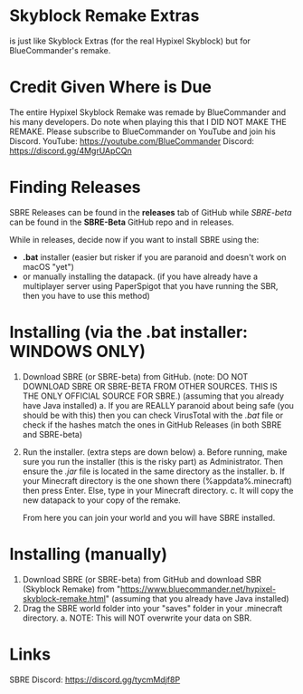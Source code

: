 # Skyblock Remake Extras
is just like Skyblock Extras (for the real Hypixel Skyblock) but for BlueCommander's remake.

# Credit Given Where is Due
The entire Hypixel Skyblock Remake was remade by BlueCommander and his many developers. Do note when playing this that I DID NOT MAKE THE REMAKE. Please subscribe to BlueCommander on YouTube and join his Discord.
YouTube: https://youtube.com/BlueCommander
Discord: https://discord.gg/4MgrUApCQn

# Finding Releases
SBRE Releases can be found in the **releases** tab of GitHub while *SBRE-beta* can be found in the **SBRE-Beta** GitHub repo and in releases.

While in releases, decide now if you want to install SBRE using the: 
- **.bat** installer (easier but risker if you are paranoid and doesn't work on macOS "yet")
- or manually installing the datapack. (if you have already have a multiplayer server using PaperSpigot that you have running the SBR, then you have to use this method)

# Installing (via the .bat installer: WINDOWS ONLY)
1. Download SBRE (or SBRE-beta) from GitHub. (note: DO NOT DOWNLOAD SBRE OR SBRE-BETA FROM OTHER SOURCES. THIS IS THE ONLY OFFICIAL SOURCE FOR SBRE.) (assuming that you already have Java installed)
	a. If you are REALLY paranoid about being safe (you should be with this) then you can check VirusTotal with the *.bat* file or check if the hashes match the ones in GitHub Releases (in both SBRE and SBRE-beta)
2. Run the installer. (extra steps are down below)
	a. Before running, make sure you run the installer (this is the risky part) as Administrator. Then ensure the *.jar* file is located in the same directory as the installer.
	b. If your Minecraft directory is the one shown there (%appdata%\.minecraft) then press Enter. Else, type in your Minecraft directory.
	c. It will copy the new datapack to your copy of the remake.
	
	From here you can join your world and you will have SBRE installed.
	
# Installing (manually)
1. Download SBRE (or SBRE-beta) from GitHub and download SBR (Skyblock Remake) from "https://www.bluecommander.net/hypixel-skyblock-remake.html" (assuming that you already have Java installed)
2. Drag the SBRE world folder into your "saves" folder in your .minecraft directory.
	a. NOTE: This will NOT overwrite your data on SBR.

# Links
SBRE Discord: https://discord.gg/tycmMdjf8P
